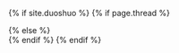 {% if site.duoshuo %}
	{% if page.thread %}
	<div class="ds-thread" data-thread-key="{{ page.id }}" data-url="{{ site.url }}{{ page.url }}" data-title="{{ page.title }}" />
	{% else %}
	<div class="ds-thread" />
	{% endif %}	
	<script type="text/javascript">
	var duoshuoQuery = {short_name:"{{ site.duoshuo }}"};
	(function() {
		var ds = document.createElement('script');
		ds.type = 'text/javascript';ds.async = true;
		ds.src = (document.location.protocol == 'https:' ? 'https:' : 'http:') + 'http://static.duoshuo.com/embed.js';
		ds.charset = 'UTF-8';
		(document.getElementsByTagName('head')[0] 
		|| document.getElementsByTagName('body')[0]).appendChild(ds);
	})();
	</script>
{% endif %}